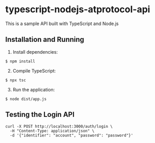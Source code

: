 # typescript-nodejs-atprotocol-api

This is a sample API built with TypeScript and Node.js

## Installation and Running

1. Install dependencies:

```
$ npm install
```

2. Compile TypeScript:

```
$ npx tsc
```

3. Run the application:

```
$ node dist/app.js
```

## Testing the Login API

```
curl -X POST http://localhost:3000/auth/login \
  -H "Content-Type: application/json" \
  -d '{"identifier": "account", "password": "password"}'
```
